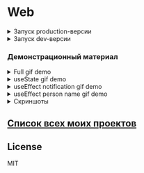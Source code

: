 # Web

<details>
  <summary>Запуск production-версии</summary>
   
   ```bash
   npm install && npm run build && npm install -g serve && serve -s build
   ```
   
   Откройте в браузере [localhost:5000][LocalhostProduction] и наслаждайтесь.
</details>

<details>
  <summary>Запуск dev-версии</summary>
    
    ```bash
       npm install && npm run start
    ```
    
   Откройте в браузере [localhost:3000][LocalhostDev] и наслаждайтесь.
</details>

### Демонстрационный материал

<details>
  <summary>Full gif demo</summary>
  
  ![full demo][FullDemo]
</details>  

<details>
  <summary>useState gif demo</summary>
  
  ![useState demo][UseStateDemo]
</details>  

<details>
  <summary>useEffect notification gif demo</summary>
  
  ![useEffect notification demo][UseEffectNotification]
</details>  

<details>
  <summary>useEffect person name gif demo</summary>
  
  ![useEffect person name demo][UseEffectPersonName]
</details>  

<details>
  <summary>Скриншоты</summary>
  
  ![screen 1][Screens1]
  ![screen 2][Screens2]
  ![screen 3][Screens3]
  ![screen 4][Screens4]
  ![screen 5][Screens5]
  ![screen 6][Screens6]
</details>  


## [Список всех моих проектов][ListAllMyProject]

License
----
MIT

[ListAllMyProject]:<https://github.com/iebrosalin/all_public_projects>

[FullDemo]:<https://github.com/iebrosalin/public_web/blob/frontend/react/bura/hooks/descriptions/gif/full_demo.gif>
[UseStateDemo]:<https://github.com/iebrosalin/public_web/blob/frontend/react/bura/hooks/descriptions/gif/useState_demo.gif>
[UseEffectNotification]:<https://github.com/iebrosalin/public_web/blob/frontend/react/bura/hooks/descriptions/gif/useEffect_notification_demo.gif>
[UseEffectPersonName]:<https://github.com/iebrosalin/public_web/blob/frontend/react/bura/hooks/descriptions/gif/useEffect_person_name_demo.gif>

[Screens1]:<https://github.com/iebrosalin/public_web/blob/frontend/react/bura/hooks/descriptions/screens/1.png>
[Screens2]:<https://github.com/iebrosalin/public_web/blob/frontend/react/bura/hooks/descriptions/screens/2.png>
[Screens3]:<https://github.com/iebrosalin/public_web/blob/frontend/react/bura/hooks/descriptions/screens/3.png>
[Screens4]:<https://github.com/iebrosalin/public_web/blob/frontend/react/bura/hooks/descriptions/screens/4.png>
[Screens5]:<https://github.com/iebrosalin/public_web/blob/frontend/react/bura/hooks/descriptions/screens/5.png>
[Screens6]:<https://github.com/iebrosalin/public_web/blob/frontend/react/bura/hooks/descriptions/screens/6.png>
